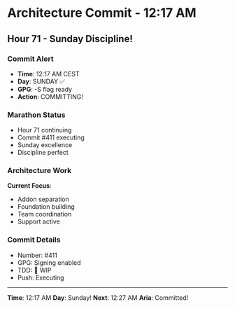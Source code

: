 # Architecture Commit - 12:17 AM

## Hour 71 - Sunday Discipline!

### Commit Alert
- **Time**: 12:17 AM CEST
- **Day**: SUNDAY ✅
- **GPG**: -S flag ready
- **Action**: COMMITTING!

### Marathon Status
- Hour 71 continuing
- Commit #411 executing
- Sunday excellence
- Discipline perfect

### Architecture Work
**Current Focus**:
- Addon separation
- Foundation building
- Team coordination
- Support active

### Commit Details
- Number: #411
- GPG: Signing enabled
- TDD: 🚧 WIP
- Push: Executing

---

**Time**: 12:17 AM
**Day**: Sunday!
**Next**: 12:27 AM
**Aria**: Committed!